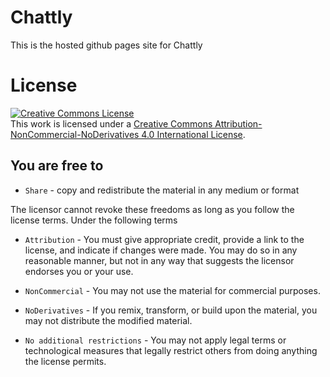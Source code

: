 # Chattly 

This is the hosted github pages site for Chattly


# License

<a rel="license" href="http://creativecommons.org/licenses/by-nc-nd/4.0/"><img alt="Creative Commons License" style="border-width:0" src="https://i.creativecommons.org/l/by-nc-nd/4.0/88x31.png" /></a><br />This work is licensed under a <a rel="license" href="http://creativecommons.org/licenses/by-nc-nd/4.0/">Creative Commons Attribution-NonCommercial-NoDerivatives 4.0 International License</a>.

## You are free to

 - `Share` - copy and redistribute the material in any medium or format

The licensor cannot revoke these freedoms as long as you follow the license terms.
Under the following terms


 - `Attribution` - You must give appropriate credit, provide a link to the license, and indicate if changes were made. You may do so in any reasonable manner, but not in any way that suggests the licensor endorses you or your use.

 - `NonCommercial` - You may not use the material for commercial purposes.

 - `NoDerivatives` - If you remix, transform, or build upon the material, you may not distribute the modified material.

 - `No additional restrictions` - You may not apply legal terms or technological measures that legally restrict others from doing anything the license permits.